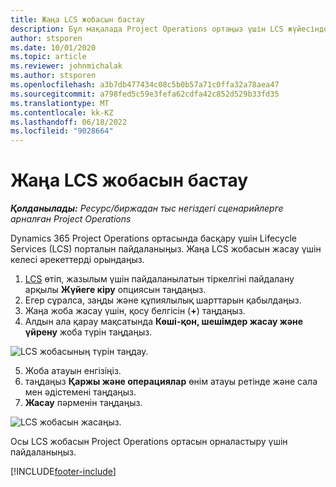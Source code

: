 ```yaml
---
title: Жаңа LCS жобасын бастау
description: Бұл мақалада Project Operations ортаңыз үшін LCS жүйесінде жаңа жоба жасау туралы ақпарат берілген.
author: stsporen
ms.date: 10/01/2020
ms.topic: article
ms.reviewer: johnmichalak
ms.author: stsporen
ms.openlocfilehash: a3b7db477434c08c5b0b57a71c0ffa32a78aea47
ms.sourcegitcommit: a798fed5c59e3fefa62cdfa42c852d529b33fd35
ms.translationtype: MT
ms.contentlocale: kk-KZ
ms.lasthandoff: 06/18/2022
ms.locfileid: "9028664"
---
```

# <a name="start-a-new-lcs-project"></a>Жаңа LCS жобасын бастау

_**Қолданылады:** Ресурс/биржадан тыс негіздегі сценарийлерге арналған Project Operations_

Dynamics 365 Project Operations ортасында басқару үшін Lifecycle Services (LCS) порталын пайдаланыңыз. Жаңа LCS жобасын жасау үшін келесі әрекеттерді орындаңыз.

1. [LCS](https://lcs.dynamics.com/Logon/Index) өтіп, жазылым үшін пайдаланылатын тіркелгіні пайдалану арқылы **Жүйеге кіру** опциясын таңдаңыз.
2. Егер сұралса, заңды және құпиялылық шарттарын қабылдаңыз.
3. Жаңа жоба жасау үшін, қосу белгісін (**+**) таңдаңыз.
4. Алдын ала қарау мақсатында **Көші-қон, шешімдер жасау және үйрену** жоба түрін таңдаңыз.

  ![LCS жобасының түрін таңдау.](./media/create-lcs-1.png)

5. Жоба атауын енгізіңіз. 
6. таңдаңыз **Қаржы және операциялар** өнім атауы ретінде және сала мен әдістемені таңдаңыз. 
7. **Жасау** пәрменін таңдаңыз.

![LCS жобасын жасаңыз.](./media/create-lcs-2.png)

Осы LCS жобасын Project Operations ортасын орналастыру үшін пайдаланыңыз.



[!INCLUDE[footer-include](../includes/footer-banner.md)]